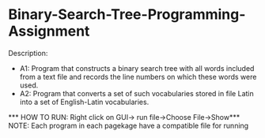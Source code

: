 # Binary-Search-Tree-Programming-Assignment
Description:
- A1: Program that constructs a binary search tree with all words included from a text file and records the line numbers on which these words were used.
- A2: Program that converts a set of such vocabularies stored in file Latin into a set of English-Latin vocabularies.

*** HOW TO RUN: Right click on GUI-> run file->Choose File->Show***
NOTE: Each program in each pagekage have a compatible file for running
